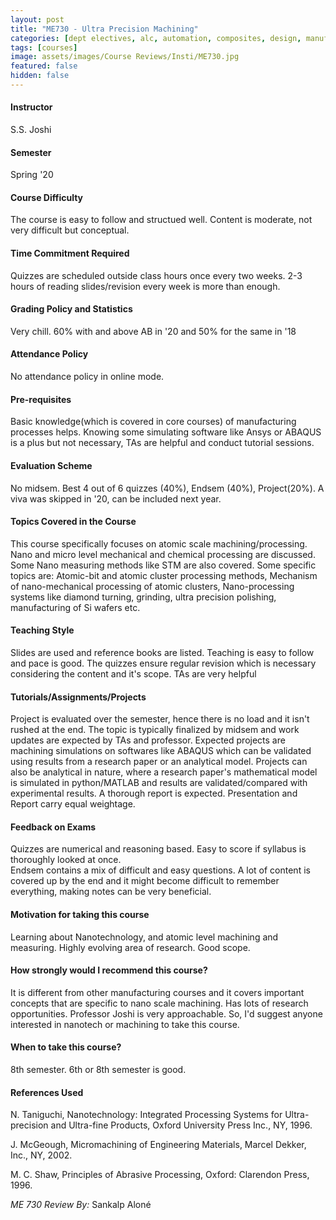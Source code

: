 ```yaml
---
layout: post
title: "ME730 - Ultra Precision Machining"
categories: [dept electives, alc, automation, composites, design, manufacturing and additive manufacturing, nanotechnology, ME]
tags: [courses]
image: assets/images/Course Reviews/Insti/ME730.jpg
featured: false
hidden: false
---
```


#### Instructor
S.S. Joshi

#### Semester
Spring '20

#### Course Difficulty
The course is easy to follow and structued well. Content is moderate, not very difficult but conceptual. 

#### Time Commitment Required
Quizzes are scheduled outside class hours once every two weeks. 2-3 hours of reading slides/revision every week is more than enough.

#### Grading Policy and Statistics
Very chill. 60% with and above AB in '20 and 50% for the same in '18

#### Attendance Policy
No attendance policy in online mode.

#### Pre-requisites
Basic knowledge(which is covered in core courses) of manufacturing processes helps. Knowing some simulating software like Ansys or ABAQUS is a plus but not necessary, TAs are helpful and conduct tutorial sessions.

#### Evaluation Scheme
No midsem. Best 4 out of 6 quizzes (40%), Endsem (40%), Project(20%). A viva was skipped in '20, can be included next year.

#### Topics Covered in the Course
This course specifically focuses on atomic scale machining/processing. Nano and micro level mechanical and chemical processing are discussed. Some Nano measuring methods like STM are also covered. Some specific topics are: Atomic-bit and atomic cluster processing methods, Mechanism of nano-mechanical processing of atomic clusters, Nano-processing systems like diamond turning, grinding, ultra precision polishing, manufacturing of Si wafers etc.

#### Teaching Style
Slides are used and reference books are listed. Teaching is easy to follow and pace is good. The quizzes ensure regular revision which is necessary considering the content and it's scope. TAs are very helpful 

#### Tutorials/Assignments/Projects
Project is evaluated over the semester, hence there is no load and it isn't rushed at the end. The topic is typically finalized by midsem and work updates are expected by TAs and professor. Expected projects are machining simulations on softwares like ABAQUS which can be validated using results from a research paper or an analytical model. Projects can also be analytical in nature, where a research paper's mathematical model is simulated in python/MATLAB and results are validated/compared with experimental results. A thorough report is expected. Presentation and Report carry equal weightage.

#### Feedback on Exams
Quizzes are numerical and reasoning based. Easy to score if syllabus is thoroughly looked at once.  
Endsem contains a mix of difficult and easy questions. A lot of content is covered up by the end and it might become difficult to remember everything, making notes can be very beneficial.

#### Motivation for taking this course
Learning about Nanotechnology, and atomic level machining and measuring. Highly evolving area of research. Good scope. 

#### How strongly would I recommend this course?
It is different from other manufacturing courses and it covers important concepts that are specific to nano scale machining. Has lots of research opportunities. Professor Joshi is very approachable. So, I'd suggest anyone interested in nanotech or machining to take this course.

#### When to take this course?
8th semester. 6th or 8th semester is good. 

#### References Used
N. Taniguchi, Nanotechnology: Integrated Processing Systems for Ultra-precision and Ultra-fine Products, Oxford University Press Inc., NY, 1996.​  
  
J. McGeough, Micromachining of Engineering Materials, Marcel Dekker, Inc., NY, 2002.​  
  
M. C. Shaw, Principles of Abrasive Processing, Oxford: Clarendon Press, 1996. ​

*ME 730 Review By:* Sankalp Aloné